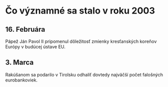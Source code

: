# Čo významné sa stalo v roku 2003
## 16. Februára
Pápež Ján Pavol II pripomenul dôležitosť zmienky kresťanských koreňov Európy v budúcej ústave EU.
## 3. Marca
Rakúšanom sa podarilo v Tirolsku odhaliť dovtedy najväčší počet falošných eurobankoviek.